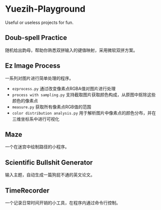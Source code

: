 # Yuezih-Playground
Useful or useless projects for fun.
## Doub-spell Practice
随机给出韵母，帮助你熟悉双拼输入的键值映射，采用微软双拼方案。
## Ez Image Process
一系列对图片进行简单处理的程序。
- `ezprocess.py` 通过改变像素点RGBA值对图片进行处理
- `process with sampling.py` 支持截取图片获取颜色构成，从原图中抠除这些颜色的像素点
- `measure.py` 获取所有像素点RGB值的范围
- `color distribution analysis.py` 用于解析图片中像素点的颜色分布，并在三维坐标系中进行可视化
## Maze
一个在迷宫中绘制路径的小程序。
## Scientific Bullshit Generator
输入主题，自动生成一篇狗屁不通的英文论文。
## TimeRecorder
一个记录日常时间开销的小工具，在程序内通过命令行控制。